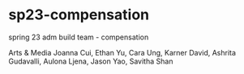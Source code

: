 # sp23-compensation
spring 23 adm build team - compensation

Arts & Media
Joanna Cui, Ethan Yu, Cara Ung, Karner David, Ashrita Gudavalli, Aulona Ljena,
Jason Yao, Savitha Shan
